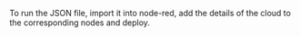 To run the JSON file, import it into node-red, add the details of the cloud to the corresponding nodes and deploy.
